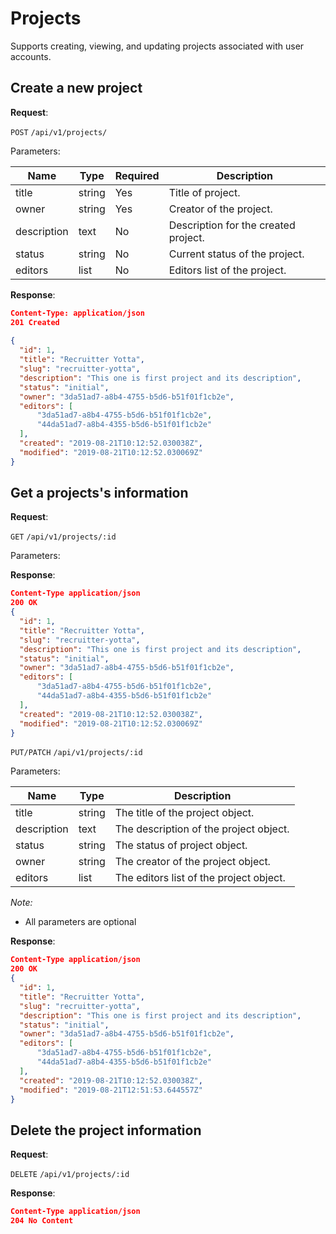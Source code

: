# Projects
Supports creating, viewing, and updating projects associated with user accounts.

## Create a new project

**Request**:

`POST` `/api/v1/projects/`

Parameters:

Name       | Type   | Required | Description
-----------|--------|----------|------------
title      | string | Yes      | Title of project.
owner      | string | Yes      | Creator of the project.
description| text   | No       | Description for the created project.
status     | string | No       | Current status of the project.
editors    | list   | No       | Editors list of the project.


**Response**:


```json
Content-Type: application/json
201 Created
   
{
  "id": 1,
  "title": "Recruitter Yotta",
  "slug": "recruitter-yotta",
  "description": "This one is first project and its description",
  "status": "initial",
  "owner": "3da51ad7-a8b4-4755-b5d6-b51f01f1cb2e",
  "editors": [
      "3da51ad7-a8b4-4755-b5d6-b51f01f1cb2e",
      "44da51ad7-a8b4-4355-b5d6-b51f01f1cb2e"
  ],
  "created": "2019-08-21T10:12:52.030038Z",
  "modified": "2019-08-21T10:12:52.030069Z"
}
```


## Get a projects's information

**Request**:

`GET` `/api/v1/projects/:id`

Parameters:

**Response**:

```json
Content-Type application/json
200 OK
{
  "id": 1,
  "title": "Recruitter Yotta",
  "slug": "recruitter-yotta",
  "description": "This one is first project and its description",
  "status": "initial",
  "owner": "3da51ad7-a8b4-4755-b5d6-b51f01f1cb2e",
  "editors": [
      "3da51ad7-a8b4-4755-b5d6-b51f01f1cb2e",
      "44da51ad7-a8b4-4355-b5d6-b51f01f1cb2e"
  ],
  "created": "2019-08-21T10:12:52.030038Z",
  "modified": "2019-08-21T10:12:52.030069Z"
}
```

`PUT/PATCH` `/api/v1/projects/:id`

Parameters:

Name       | Type   | Description
-----------|--------|---
title      | string | The title of the project object.
description| text   | The description of the project object.
status     | string | The status of project object.
owner      | string | The creator of the project object.
editors    | list   | The editors list of the project object.



*Note:*

- All parameters are optional

**Response**:

```json
Content-Type application/json
200 OK
{
  "id": 1,
  "title": "Recruitter Yotta",
  "slug": "recruitter-yotta",
  "description": "This one is first project and its description",
  "status": "initial",
  "owner": "3da51ad7-a8b4-4755-b5d6-b51f01f1cb2e",
  "editors": [
      "3da51ad7-a8b4-4755-b5d6-b51f01f1cb2e",
      "44da51ad7-a8b4-4355-b5d6-b51f01f1cb2e"
  ],
  "created": "2019-08-21T10:12:52.030038Z",
  "modified": "2019-08-21T12:51:53.644557Z"
}
```

## Delete the project information

**Request**:

`DELETE` `/api/v1/projects/:id`

**Response**:

```json
Content-Type application/json
204 No Content
```